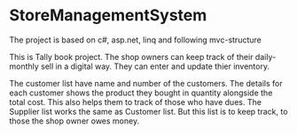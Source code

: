 # StoreManagementSystem
The project is based on c#, asp.net, linq and following mvc-structure 

This is Tally book project.
The shop owners can keep track of their daily-monthly sell in a digital way.
They can enter and update thier inventory.

The customer list have name and number of the customers. The details for each customer shows the product they bought in quantity alongside the total cost.
This also helps them to track of those who have dues. 
The Supplier list works the same as Customer list. But this list is to keep track, to those the shop owner owes money.

